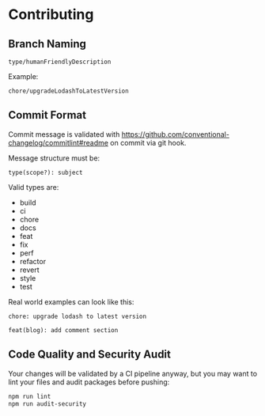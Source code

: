 # Contributing

## Branch Naming

```text
type/humanFriendlyDescription
```

Example:

```text
chore/upgradeLodashToLatestVersion
```

## Commit Format

Commit message is validated with
<https://github.com/conventional-changelog/commitlint#readme>
on commit via git hook.

Message structure must be:

```text
type(scope?): subject
```

Valid types are:

- build
- ci
- chore
- docs
- feat
- fix
- perf
- refactor
- revert
- style
- test

Real world examples can look like this:

```text
chore: upgrade lodash to latest version
```

```text
feat(blog): add comment section
```

## Code Quality and Security Audit

Your changes will be validated by a CI pipeline anyway,
but you may want to lint your files and audit packages before pushing:

```sh
npm run lint
npm run audit-security
```
